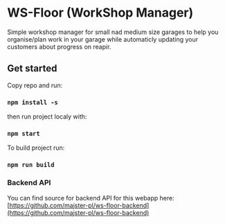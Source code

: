 # WS-Floor (WorkShop Manager)

Simple workshop manager for small nad medium size garages to help you organise/plan work in your garage while automaticly updating your customers about progress on reapir.

## Get started

Copy repo and run:

### `npm install -s` ###

then run project localy with:

### `npm start` ###

To build project run:
### `npm run build` ###


### Backend API

You can find source for backend API for this webapp here: [https://github.com/majster-pl/ws-floor-backend](https://github.com/majster-pl/ws-floor-backend)

